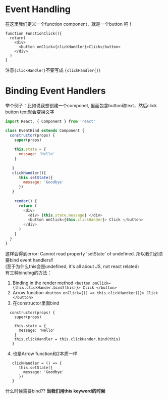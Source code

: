 # Event Handling
在这里我们定义一个function component，就是一个button 吧！   
```
function FunctionClick(){
  return(
    <div>
      <button onClick={clickHandler}>Click</button>
    </div>
  )
}
```
注意`{clickHandler}`不要写成 `{clickHandler{}}`

# Binding Event Handlers
举个例子：比如说我想创建一个componet, 里面包含button和text，然后click button text就会变换文字    
```js
import React, { Component } from 'react'

class EventBind extends Component {
  constructor(props) {
    super(props)
    
    this.state = {
      message: 'Hello'
    }
    
   }
   clickHandler(){
      this.setState({
        message: 'Goodbye'
      })
   }
    
    render() {
      return (
        <div>
          <div> {this.state.message} </div>
          <button onClick={this.clickHander}> Click </button>
        </div>
      )
    }
  }
}
```
这样会得到error: Cannot read property 'setState' of undefined. 所以我们必须要bind event handlers!!    
(至于为什么this会是undefined, it's all about JS, not react related)   
有三种binding的方法：   
1. Binding in the render method
`<button onClick={this.clickHander.bind(this)}> Click </button>`
2. Arrow function
`<button onClick={() => this.clickHandker()}> Click </button>`
3. 在constructor里面bind
```
  constructor(props) {
    super(props)
    
    this.state = {
      message: 'Hello'
    }
    this.clickHandler = this.clickHander.bind(this)
   }
```
4. 也是Arrow function和2本质一样
```
   clickHandler = () => {
      this.setState({
        message: 'Goodbye'
      })
   }
```

什么时候需要bind?? **当我们用this keyword的时候**

